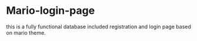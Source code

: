 # Mario-login-page
this is a fully functional database included registration and login page based on mario theme.
